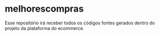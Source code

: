 # melhorescompras
Esse repositório irá receber todos os códigos fontes gerados dentro do projeto da plataforma do ecommerce.
